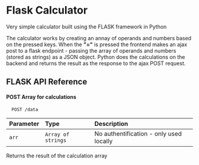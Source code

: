 # Flask Calculator

Very simple calculator built using the FLASK framework in Python

The calculator works by creating an annay of operands and numbers based on the pressed keys. When the **"="** is pressed the frontend makes an ajax post to a flask endpoint - passing the array of operands and numbers (stored as strings) as a JSON object. Python does the calculations on the backend and returns the result as the response to the ajax POST request.


## FLASK API Reference

#### POST Array for calculations

```http
  POST /data
```

| Parameter | Type     | Description                |
| :-------- | :------- | :------------------------- |
| `arr`     | `Array of strings`  | No authentification - only used locally |


Returns the result of the calculation array
